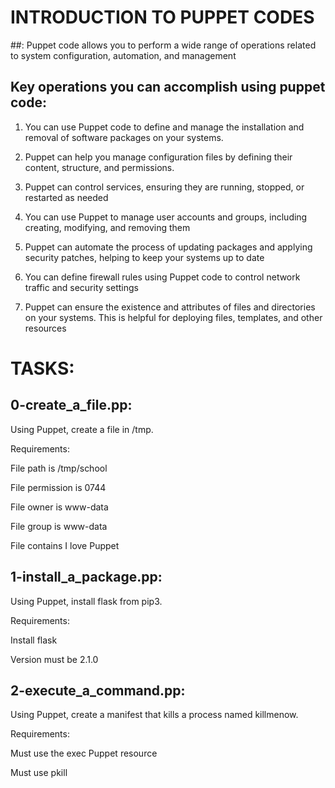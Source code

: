 # INTRODUCTION TO PUPPET CODES

##: Puppet code allows you to perform a wide range of operations related to system configuration, automation, and management

## Key operations you can accomplish using puppet code:

1. You can use Puppet code to define and manage the installation and removal of software packages on your systems.

2. Puppet can help you manage configuration files by defining their content, structure, and permissions.

3. Puppet can control services, ensuring they are running, stopped, or restarted as needed

4. You can use Puppet to manage user accounts and groups, including creating, modifying, and removing them

5. Puppet can automate the process of updating packages and applying security patches, helping to keep your systems up to date

6. You can define firewall rules using Puppet code to control network traffic and security settings

7. Puppet can ensure the existence and attributes of files and directories on your systems. This is helpful for deploying files, templates, and other resources

# TASKS:

## 0-create_a_file.pp:

Using Puppet, create a file in /tmp.

Requirements:

File path is /tmp/school

File permission is 0744

File owner is www-data

File group is www-data

File contains I love Puppet


## 1-install_a_package.pp:

Using Puppet, install flask from pip3.

Requirements:

Install flask

Version must be 2.1.0


## 2-execute_a_command.pp:

Using Puppet, create a manifest that kills a process named killmenow.

Requirements:

Must use the exec Puppet resource

Must use pkill
